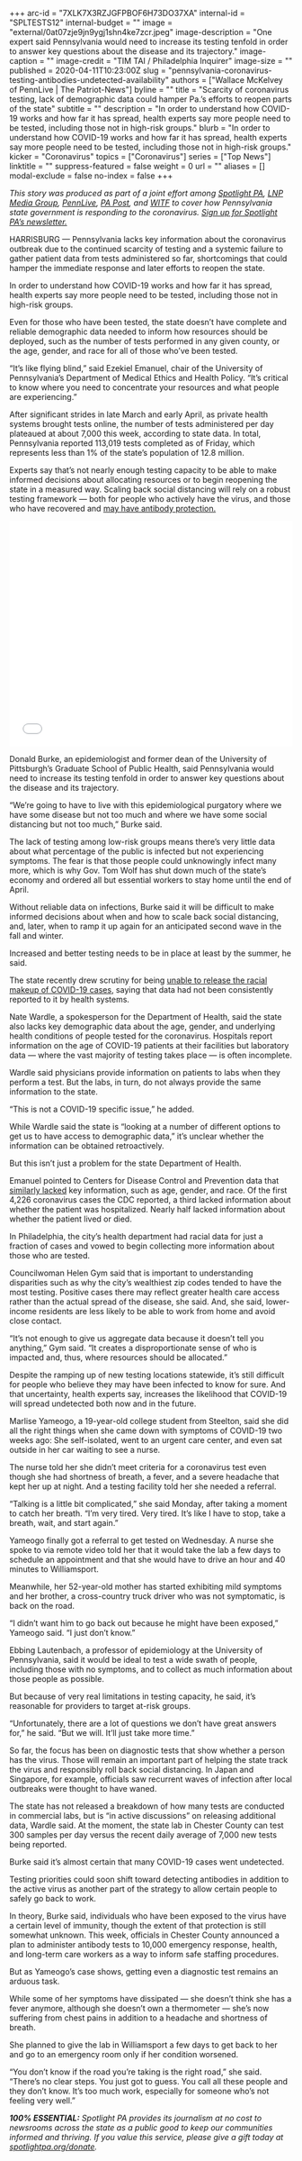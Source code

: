 +++
arc-id = "7XLK7X3RZJGFPBOF6H73DO37XA"
internal-id = "SPLTESTS12"
internal-budget = ""
image = "external/0at07zje9jn9ygj1shn4ke7zcr.jpeg"
image-description = "One expert said Pennsylvania would need to increase its testing tenfold in order to answer key questions about the disease and its trajectory."
image-caption = ""
image-credit = "TIM TAI / Philadelphia Inquirer"
image-size = ""
published = 2020-04-11T10:23:00Z
slug = "pennsylvania-coronavirus-testing-antibodies-undetected-availability"
authors = ["Wallace McKelvey of PennLive | The Patriot-News"]
byline = ""
title = "Scarcity of coronavirus testing, lack of demographic data could hamper Pa.’s efforts to reopen parts of the state"
subtitle = ""
description = "In order to understand how COVID-19 works and how far it has spread, health experts say more people need to be tested, including those not in high-risk groups."
blurb = "In order to understand how COVID-19 works and how far it has spread, health experts say more people need to be tested, including those not in high-risk groups."
kicker = "Coronavirus"
topics = ["Coronavirus"]
series = ["Top News"]
linktitle = ""
suppress-featured = false
weight = 0
url = ""
aliases = []
modal-exclude = false
no-index = false
+++

<i>This story was produced as part of a joint effort among </i><a href="https://www.spotlightpa.org/"><i>Spotlight PA</i></a><i>, </i><a href="https://lancasteronline.com/"><i>LNP Media Group</i></a><i>, </i><a href="https://www.pennlive.com/"><i>PennLive</i></a><i>, </i><a href="https://papost.org/"><i>PA Post</i></a><i>, and </i><a href="https://www.witf.org/"><i>WITF</i></a><i> to cover how Pennsylvania state government is responding to the coronavirus. </i><a href="https://www.spotlightpa.org/newsletters"><i>Sign up for Spotlight PA’s newsletter.</i></a>

HARRISBURG — Pennsylvania lacks key information about the coronavirus outbreak due to the continued scarcity of testing and a systemic failure to gather patient data from tests administered so far, shortcomings that could hamper the immediate response and later efforts to reopen the state.

In order to understand how COVID-19 works and how far it has spread, health experts say more people need to be tested, including those not in high-risk groups.

Even for those who have been tested, the state doesn’t have complete and reliable demographic data needed to inform how resources should be deployed, such as the number of tests performed in any given county, or the age, gender, and race for all of those who’ve been tested.

“It’s like flying blind,” said Ezekiel Emanuel, chair of the University of Pennsylvania’s Department of Medical Ethics and Health Policy. “It’s critical to know where you need to concentrate your resources and what people are experiencing.”

After significant strides in late March and early April, as private health systems brought tests online, the number of tests administered per day plateaued at about 7,000 this week, according to state data. In total, Pennsylvania reported 113,019 tests completed as of Friday, which represents less than 1% of the state’s population of 12.8 million.

Experts say that’s not nearly enough testing capacity to be able to make informed decisions about allocating resources or to begin reopening the state in a measured way. Scaling back social distancing will rely on a robust testing framework — both for people who actively have the virus, and those who have recovered and <a href="https://www.scientificamerican.com/article/what-immunity-to-covid-19-really-means/" target=_blank>may have antibody protection.</a>

<iframe title="Number of new coronavirus tests reported daily" aria-label="Interactive line chart" id="datawrapper-chart-8Uhon" src="//datawrapper.dwcdn.net/8Uhon/1/" scrolling="no" frameborder="0" style="width: 0; min-width: 100% !important; border: none;" height="400"></iframe><script type="text/javascript">!function(){"use strict";window.addEventListener("message",function(a){if(void 0!==a.data["datawrapper-height"])for(var e in a.data["datawrapper-height"]){var t=document.getElementById("datawrapper-chart-"+e)||document.querySelector("iframe[src*='"+e+"']");t&&(t.style.height=a.data["datawrapper-height"][e]+"px")}})}();
</script>

Donald Burke, an epidemiologist and former dean of the University of Pittsburgh’s Graduate School of Public Health, said Pennsylvania would need to increase its testing tenfold in order to answer key questions about the disease and its trajectory.

“We’re going to have to live with this epidemiological purgatory where we have some disease but not too much and where we have some social distancing but not too much,” Burke said.

The lack of testing among low-risk groups means there’s very little data about what percentage of the public is infected but not experiencing symptoms. The fear is that those people could unknowingly infect many more, which is why Gov. Tom Wolf has shut down much of the state’s economy and ordered all but essential workers to stay home until the end of April.

Without reliable data on infections, Burke said it will be difficult to make informed decisions about when and how to scale back social distancing, and, later, when to ramp it up again for an anticipated second wave in the fall and winter.

Increased and better testing needs to be in place at least by the summer, he said.

The state recently drew scrutiny for being <a href="https://www.spotlightpa.org/news/2020/04/pennsylvania-coronavirus-cases-racial-data-collection/" target=_blank>unable to release the racial makeup of COVID-19 cases</a>, saying that data had not been consistently reported to it by health systems.

Nate Wardle, a spokesperson for the Department of Health, said the state also lacks key demographic data about the age, gender, and underlying health conditions of people tested for the coronavirus. Hospitals report information on the age of COVID-19 patients at their facilities but laboratory data — where the vast majority of testing takes place — is often incomplete.

Wardle said physicians provide information on patients to labs when they perform a test. But the labs, in turn, do not always provide the same information to the state.

“This is not a COVID-19 specific issue,” he added.

While Wardle said the state is “looking at a number of different options to get us to have access to demographic data,” it’s unclear whether the information can be obtained retroactively.

<script src="https://www.spotlightpa.org/embed.js" async></script><div data-spl-embed-version="1" data-spl-src="https://www.spotlightpa.org/embeds/donate/"></div>

But this isn’t just a problem for the state Department of Health.

Emanuel pointed to Centers for Disease Control and Prevention data that <a href="https://www.statnews.com/2020/03/24/we-need-smart-coronavirus-testing-not-just-more-testing/" target="_blank">similarly lacked</a> key information, such as age, gender, and race. Of the first 4,226 coronavirus cases the CDC reported, a third lacked information about whether the patient was hospitalized. Nearly half lacked information about whether the patient lived or died.

In Philadelphia, the city’s health department had racial data for just a fraction of cases and vowed to begin collecting more information about those who are tested.

Councilwoman Helen Gym said that is important to understanding disparities such as why the city’s wealthiest zip codes tended to have the most testing. Positive cases there may reflect greater health care access rather than the actual spread of the disease, she said. And, she said, lower-income residents are less likely to be able to work from home and avoid close contact.

“It’s not enough to give us aggregate data because it doesn’t tell you anything,” Gym said. “It creates a disproportionate sense of who is impacted and, thus, where resources should be allocated.”



Despite the ramping up of new testing locations statewide, it’s still difficult for people who believe they may have been infected to know for sure. And that uncertainty, health experts say, increases the likelihood that COVID-19 will spread undetected both now and in the future.

Marlise Yameogo, a 19-year-old college student from Steelton, said she did all the right things when she came down with symptoms of COVID-19 two weeks ago: She self-isolated, went to an urgent care center, and even sat outside in her car waiting to see a nurse.

The nurse told her she didn’t meet criteria for a coronavirus test even though she had shortness of breath, a fever, and a severe headache that kept her up at night. And a testing facility told her she needed a referral.

“Talking is a little bit complicated,” she said Monday, after taking a moment to catch her breath. “I’m very tired. Very tired. It’s like I have to stop, take a breath, wait, and start again.”

Yameogo finally got a referral to get tested on Wednesday. A nurse she spoke to via remote video told her that it would take the lab a few days to schedule an appointment and that she would have to drive an hour and 40 minutes to Williamsport.

<script src="https://www.spotlightpa.org/embed.js" async></script><div data-spl-embed-version="1" data-spl-src="https://www.spotlightpa.org/embeds/newsletter/"></div>


Meanwhile, her 52-year-old mother has started exhibiting mild symptoms and her brother, a cross-country truck driver who was not symptomatic, is back on the road.

“I didn’t want him to go back out because he might have been exposed,” Yameogo said. “I just don’t know.”

Ebbing Lautenbach, a professor of epidemiology at the University of Pennsylvania, said it would be ideal to test a wide swath of people, including those with no symptoms, and to collect as much information about those people as possible.

But because of very real limitations in testing capacity, he said, it’s reasonable for providers to target at-risk groups.

“Unfortunately, there are a lot of questions we don’t have great answers for,” he said. “But we will. It’ll just take more time.”

So far, the focus has been on diagnostic tests that show whether a person has the virus. Those will remain an important part of helping the state track the virus and responsibly roll back social distancing. In Japan and Singapore, for example, officials saw recurrent waves of infection after local outbreaks were thought to have waned.

The state has not released a breakdown of how many tests are conducted in commercial labs, but is “in active discussions” on releasing additional data, Wardle said. At the moment, the state lab in Chester County can test 300 samples per day versus the recent daily average of 7,000 new tests being reported.

Burke said it’s almost certain that many COVID-19 cases went undetected.

Testing priorities could soon shift toward detecting antibodies in addition to the active virus as another part of the strategy to allow certain people to safely go back to work.

In theory, Burke said, individuals who have been exposed to the virus have a certain level of immunity, though the extent of that protection is still somewhat unknown. This week, officials in Chester County announced a plan to administer antibody tests to 10,000 emergency response, health, and long-term care workers as a way to inform safe staffing procedures.

But as Yameogo’s case shows, getting even a diagnostic test remains an arduous task.

While some of her symptoms have dissipated — she doesn’t think she has a fever anymore, although she doesn’t own a thermometer — she’s now suffering from chest pains in addition to a headache and shortness of breath.

She planned to give the lab in Williamsport a few days to get back to her and go to an emergency room only if her condition worsened.

“You don’t know if the road you’re taking is the right road,” she said. “There’s no clear steps. You just got to guess. You call all these people and they don’t know. It’s too much work, especially for someone who’s not feeling very well.”

<i><b>100% ESSENTIAL:</b></i><i> Spotlight PA provides its journalism at no cost to newsrooms across the state as a public good to keep our communities informed and thriving. If you value this service, please give a gift today at </i><a href="https://www.spotlightpa.org/donate"><i>spotlightpa.org/donate</i></a><i>.</i>

<script src="https://www.spotlightpa.org/embed.js" async></script><div data-spl-embed-version="1" data-spl-src="https://www.spotlightpa.org/embeds/tips/?tip_text=Do%20you%20have%20a%20tip%20about%20%3Cb%3Ehow%20Pa.'s%20government%20is%20responding%20to%20the%20coronavirus%3C%2Fb%3E%3F%20Tell%20us."></div>
